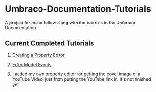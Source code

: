 # Umbraco-Documentation-Tutorials
A project for me to follow along with the tutorials in the Umbraco Documentation

## Current Completed Tutorials

1. [Creating a Property Editor](https://our.umbraco.com/documentation/Tutorials/Creating-a-Property-Editor/)

2. [EditorModel Events](https://our.umbraco.com/documentation/reference/events/EditorModel-Events)

3. I added my own property editor for getting the cover image of a YouTube Video, just from putting the YouTube link in. It's not finished yet.
